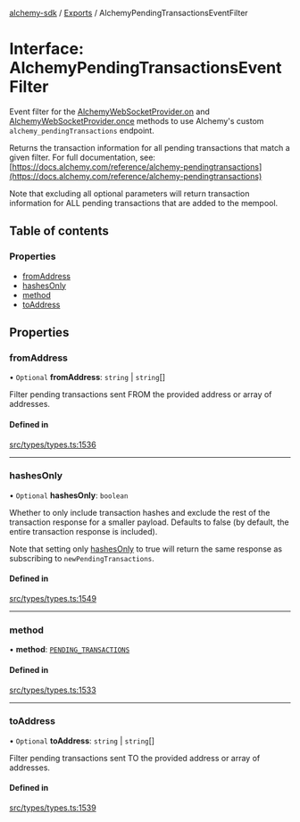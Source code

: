[alchemy-sdk](../README.md) / [Exports](../modules.md) / AlchemyPendingTransactionsEventFilter

# Interface: AlchemyPendingTransactionsEventFilter

Event filter for the [AlchemyWebSocketProvider.on](../classes/AlchemyWebSocketProvider.md#on) and
[AlchemyWebSocketProvider.once](../classes/AlchemyWebSocketProvider.md#once) methods to use Alchemy's custom
`alchemy_pendingTransactions` endpoint.

Returns the transaction information for all pending transactions that match a
given filter. For full documentation, see:
[https://docs.alchemy.com/reference/alchemy-pendingtransactions](https://docs.alchemy.com/reference/alchemy-pendingtransactions)

Note that excluding all optional parameters will return transaction
information for ALL pending transactions that are added to the mempool.

## Table of contents

### Properties

- [fromAddress](AlchemyPendingTransactionsEventFilter.md#fromaddress)
- [hashesOnly](AlchemyPendingTransactionsEventFilter.md#hashesonly)
- [method](AlchemyPendingTransactionsEventFilter.md#method)
- [toAddress](AlchemyPendingTransactionsEventFilter.md#toaddress)

## Properties

### fromAddress

• `Optional` **fromAddress**: `string` \| `string`[]

Filter pending transactions sent FROM the provided address or array of addresses.

#### Defined in

[src/types/types.ts:1536](https://github.com/alchemyplatform/alchemy-sdk-js/blob/c023713/src/types/types.ts#L1536)

___

### hashesOnly

• `Optional` **hashesOnly**: `boolean`

Whether to only include transaction hashes and exclude the rest of the
transaction response for a smaller payload. Defaults to false (by default,
the entire transaction response is included).

Note that setting only [hashesOnly](AlchemyPendingTransactionsEventFilter.md#hashesonly) to true will return the same
response as subscribing to `newPendingTransactions`.

#### Defined in

[src/types/types.ts:1549](https://github.com/alchemyplatform/alchemy-sdk-js/blob/c023713/src/types/types.ts#L1549)

___

### method

• **method**: [`PENDING_TRANSACTIONS`](../enums/AlchemySubscription.md#pending_transactions)

#### Defined in

[src/types/types.ts:1533](https://github.com/alchemyplatform/alchemy-sdk-js/blob/c023713/src/types/types.ts#L1533)

___

### toAddress

• `Optional` **toAddress**: `string` \| `string`[]

Filter pending transactions sent TO the provided address or array of addresses.

#### Defined in

[src/types/types.ts:1539](https://github.com/alchemyplatform/alchemy-sdk-js/blob/c023713/src/types/types.ts#L1539)
